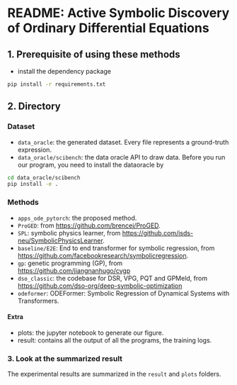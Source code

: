 # README: Active Symbolic Discovery of Ordinary Differential Equations

## 1. Prerequisite of using these methods

- install the dependency package

```bash
pip install -r requirements.txt
```

## 2. Directory

### Dataset

- `data_oracle`: the generated dataset. Every file represents a ground-truth expression.
- `data_oracle/scibench`: the data oracle API to draw data. Before you run our program, you need to install the
  dataoracle by

```bash
cd data_oracle/scibench
pip install -e .
```

### Methods

- `apps_ode_pytorch`: the proposed method.
- `ProGED`: from https://github.com/brencej/ProGED.
- `SPL`: symbolic physics learner, from https://github.com/isds-neu/SymbolicPhysicsLearner.
- `baseline/E2E`: End to end transformer for symbolic regression, from https://github.com/facebookresearch/symbolicregression.
- `gp`: genetic programming  (GP), from https://github.com/jiangnanhugo/cvgp
- `dso_classic`: the codebase for DSR, VPG, PQT and GPMeld, from https://github.com/dso-org/deep-symbolic-optimization
- `odeformer`: ODEFormer: Symbolic Regression of Dynamical Systems with Transformers.

#### Extra

- plots: the jupyter notebook to generate our figure.
- result: contains all the output of all the programs, the training logs.

### 3. Look at the summarized result
The experimental results are summarized in the `result` and `plots` folders.





